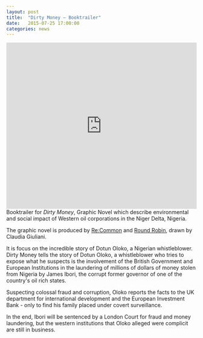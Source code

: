 ```yaml
---
layout: post
title:  "Dirty Money – Booktrailer"
date:   2015-07-25 17:00:00
categories: news
---
```

<iframe src="https://player.vimeo.com/video/120361450?color=e74c3c&title=0&byline=0&portrait=0" width="100%" height="440" frameborder="0" webkitallowfullscreen mozallowfullscreen allowfullscreen></iframe>
Booktrailer for <i>Dirty Money</i>, Graphic Novel which describe environmental and social impact of Western oil corporations in the Niger Delta, Nigeria.

The graphic novel is produced by <a href="http://www.recommon.org/?s=soldi+sporchi" target="_blank">Re:Common</a> and <a href="http://www.roundrobineditrice.it/rred/scheda.aspx?bk=9788898715312/Soldi+sporchi/" target="_blank">Round Robin</a>, drawn by Claudia Giuliani.

It is focus on the incredible story of Dotun Oloko, a Nigerian whistleblower.
Dirty Money tells the story of Dotun Oloko, a whistleblower who tries to expose what he suspects is the involvement of the British Government and European Institutions in the laundering of millions of dollars of money stolen from Nigeria by James Ibori, the corrupt former governor of one of the country's oil rich states. <p>Suspecting colossal fraud and corruption, Oloko reports the facts to the UK department for international development and the European Investment Bank - only to find his family placed under covert surveillance.</p> <p>In the end, Ibori will be sentenced by a London Court for fraud and money laundering, but the western institutions that Oloko alleged were complicit are still in business. </p>
